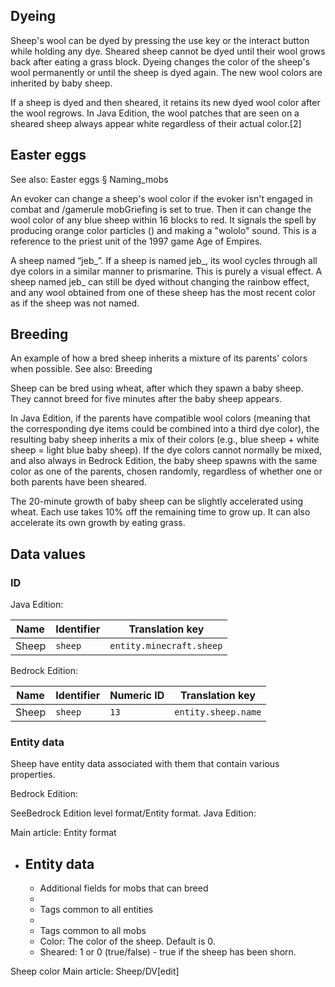 ## Dyeing
Sheep's wool can be dyed by pressing the use key or the interact button while holding any dye. Sheared sheep cannot be dyed until their wool grows back after eating a grass block. Dyeing changes the color of the sheep's wool permanently or until the sheep is dyed again. The new wool colors are inherited by baby sheep.

If a sheep is dyed and then sheared, it retains its new dyed wool color after the wool regrows. In Java Edition, the wool patches that are seen on a sheared sheep always appear white regardless of their actual color.[2]

## Easter eggs
See also: Easter eggs § Naming_mobs

An evoker can change a sheep's wool color if the evoker isn't engaged in combat and /gamerule mobGriefing is set to true. Then it can change the wool color of any blue sheep within 16 blocks to red. It signals the spell by producing orange color particles () and making a "wololo" sound. This is a reference to the priest unit of the 1997 game Age of Empires.

A sheep named “jeb_”.
If a sheep is named jeb_, its wool cycles through all dye colors in a similar manner to prismarine. This is purely a visual effect. A sheep named jeb_ can still be dyed without changing the rainbow effect, and any wool obtained from one of these sheep has the most recent color as if the sheep was not named.


## Breeding
An example of how a bred sheep inherits a mixture of its parents' colors when possible.
See also: Breeding

Sheep can be bred using wheat, after which they spawn a baby sheep. They cannot breed for five minutes after the baby sheep appears.

In Java Edition, if the parents have compatible wool colors (meaning that the corresponding dye items could be combined into a third dye color), the resulting baby sheep inherits a mix of their colors (e.g., blue sheep + white sheep = light blue baby sheep).
If the dye colors cannot normally be mixed, and also always in Bedrock Edition, the baby sheep spawns with the same color as one of the parents, chosen randomly, regardless of whether one or both parents have been sheared.

The 20-minute growth of baby sheep can be slightly accelerated using wheat. Each use takes 10% off the remaining time to grow up. It can also accelerate its own growth by eating grass.


## Data values
### ID
Java Edition:

| Name  | Identifier | Translation key          |
|-------|------------|--------------------------|
| Sheep | `sheep`    | `entity.minecraft.sheep` |

Bedrock Edition:

| Name  | Identifier | Numeric ID | Translation key     |
|-------|------------|------------|---------------------|
| Sheep | `sheep`    | `13`       | `entity.sheep.name` |

### Entity data
Sheep have entity data associated with them that contain various properties.

Bedrock Edition: 

SeeBedrock Edition level format/Entity format.
Java Edition:

Main article: Entity format
- Entity data
	- 
	- Additional fields for mobs that can breed
	- 
	- Tags common to all entities
	- 
	- Tags common to all mobs
	- Color: The color of the sheep. Default is 0.
	- Sheared: 1 or 0 (true/false) - true if the sheep has been shorn.


Sheep color
Main article: Sheep/DV[edit]


